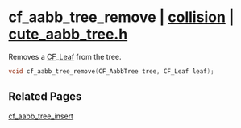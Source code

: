 # cf_aabb_tree_remove | [collision](https://github.com/RandyGaul/cute_framework/blob/master/docs/collision/README.md) | [cute_aabb_tree.h](https://github.com/RandyGaul/cute_framework/blob/master/include/cute_aabb_tree.h)

Removes a [CF_Leaf](https://github.com/RandyGaul/cute_framework/blob/master/docs/collision/cf_leaf.md) from the tree.

```cpp
void cf_aabb_tree_remove(CF_AabbTree tree, CF_Leaf leaf);
```

## Related Pages

[cf_aabb_tree_insert](https://github.com/RandyGaul/cute_framework/blob/master/docs/collision/cf_aabb_tree_insert.md)  
